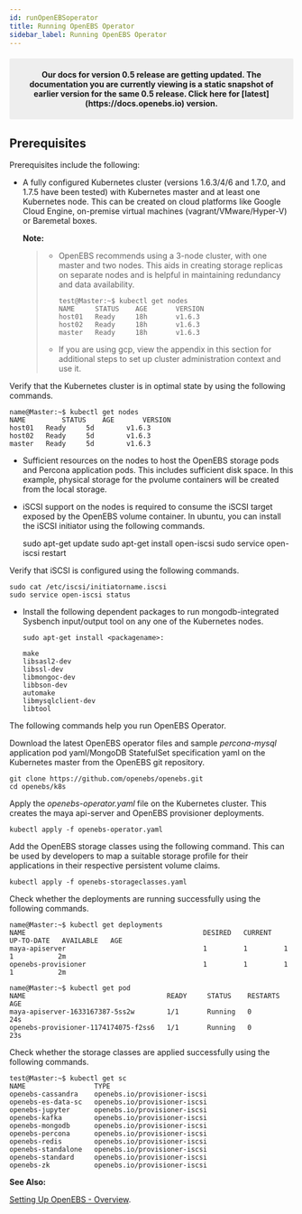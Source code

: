 ```yaml
---
id: runOpenEBSoperator
title: Running OpenEBS Operator
sidebar_label: Running OpenEBS Operator
---
```

<center><p style="padding: 20px; margin: 20px 0; border-radius: 3px; background-color: #eeeeee;"><strong>
  Our docs for version 0.5 release are getting updated. The documentation you are currently viewing is a static snapshot of earlier version for the same 0.5 release.  Click here for [latest](https://docs.openebs.io) version.
</strong></p></center>

Prerequisites
-------------

Prerequisites include the following:

-   A fully configured Kubernetes cluster (versions 1.6.3/4/6 and 1.7.0, and 1.7.5 have been tested) with Kubernetes master and at least one Kubernetes node. This can be created on cloud platforms like Google Cloud Engine, on-premise virtual machines (vagrant/VMware/Hyper-V) or Baremetal boxes.

    **Note:**

    > - OpenEBS recommends using a 3-node cluster, with one master and two nodes. This aids in creating storage replicas on separate nodes and is helpful in maintaining redundancy and data
    >   availability. 
    >
    >       test@Master:~$ kubectl get nodes
    >       NAME     STATUS    AGE       VERSION
    >       host01   Ready     18h       v1.6.3
    >       host02   Ready     18h       v1.6.3
    >       master   Ready     18h       v1.6.3
    >
    > -   If you are using gcp, view the appendix in this section for additional steps to set up cluster administration context and use it.

Verify that the Kubernetes cluster is in optimal state by using the following commands. 

    name@Master:~$ kubectl get nodes
    NAME         STATUS    AGE       VERSION
    host01   Ready     5d        v1.6.3
    host02   Ready     5d        v1.6.3
    master   Ready     5d        v1.6.3

-   Sufficient resources on the nodes to host the OpenEBS storage pods and Percona application pods. This includes sufficient disk space. In this example, physical storage for the pvolume containers will be created from the local storage.
-   iSCSI support on the nodes is required to consume the iSCSI target exposed by the OpenEBS volume container. In ubuntu, you can install the iSCSI initiator using the following commands.

    sudo apt-get update
    sudo apt-get install open-iscsi
    sudo service open-iscsi restart

Verify that iSCSI is configured using the following commands.

    sudo cat /etc/iscsi/initiatorname.iscsi
    sudo service open-iscsi status  

-   Install the following dependent packages to run mongodb-integrated Sysbench input/output tool on any one of the Kubernetes nodes. 

        sudo apt-get install <packagename>:

        make
        libsasl2-dev
        libssl-dev
        libmongoc-dev
        libbson-dev
        automake
        libmysqlclient-dev
        libtool

The following commands help you run OpenEBS Operator.

Download the latest OpenEBS operator files and sample *percona-mysql* application pod yaml/MongoDB StatefulSet specification yaml on the Kubernetes master from the OpenEBS git repository.

    git clone https://github.com/openebs/openebs.git
    cd openebs/k8s

Apply the *openebs-operator.yaml* file on the Kubernetes cluster. This creates the maya api-server and OpenEBS provisioner deployments.

    kubectl apply -f openebs-operator.yaml

Add the OpenEBS storage classes using the following command. This can be used by developers to map a suitable storage profile for their applications in their respective persistent volume claims.

    kubectl apply -f openebs-storageclasses.yaml

Check whether the deployments are running successfully using the following commands.

    name@Master:~$ kubectl get deployments
    NAME                                            DESIRED   CURRENT   UP-TO-DATE   AVAILABLE   AGE
    maya-apiserver                                  1         1         1            1           2m
    openebs-provisioner                             1         1         1            1           2m
    
    name@Master:~$ kubectl get pod
    NAME                                   READY     STATUS    RESTARTS   AGE
    maya-apiserver-1633167387-5ss2w        1/1       Running   0          24s
    openebs-provisioner-1174174075-f2ss6   1/1       Running   0          23s

Check whether the storage classes are applied successfully using the following commands.

    test@Master:~$ kubectl get sc
    NAME                 TYPE
    openebs-cassandra    openebs.io/provisioner-iscsi
    openebs-es-data-sc   openebs.io/provisioner-iscsi
    openebs-jupyter      openebs.io/provisioner-iscsi
    openebs-kafka        openebs.io/provisioner-iscsi
    openebs-mongodb      openebs.io/provisioner-iscsi
    openebs-percona      openebs.io/provisioner-iscsi
    openebs-redis        openebs.io/provisioner-iscsi
    openebs-standalone   openebs.io/provisioner-iscsi
    openebs-standard     openebs.io/provisioner-iscsi
    openebs-zk           openebs.io/provisioner-iscsi

**See Also:**

[Setting Up OpenEBS - Overview](/docs/next/install_overview.html).



<!-- Hotjar Tracking Code for https://docs.openebs.io -->
<script>
   (function(h,o,t,j,a,r){
       h.hj=h.hj||function(){(h.hj.q=h.hj.q||[]).push(arguments)};
       h._hjSettings={hjid:785693,hjsv:6};
       a=o.getElementsByTagName('head')[0];
       r=o.createElement('script');r.async=1;
       r.src=t+h._hjSettings.hjid+j+h._hjSettings.hjsv;
       a.appendChild(r);
   })(window,document,'https://static.hotjar.com/c/hotjar-','.js?sv=');
</script>
